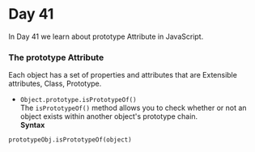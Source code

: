 # Day 41
In Day 41 we learn about prototype Attribute in JavaScript.

### The prototype Attribute
Each object has a set of properties and attributes that are Extensible attributes, Class, Prototype.

* ```Object.prototype.isPrototypeOf()```<br>
The ```isPrototypeOf()``` method allows you to check whether or not an object exists within another object's prototype chain.<br>
**Syntax**
```
prototypeObj.isPrototypeOf(object)
```
